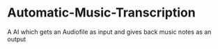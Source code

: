 # Automatic-Music-Transcription
A AI which gets an Audiofile as input and gives back music notes as an output
